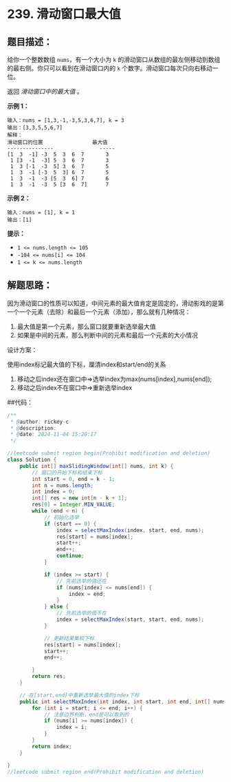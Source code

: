 # 239. 滑动窗口最大值

## 题目描述：

给你一个整数数组 `nums`，有一个大小为 `k` 的滑动窗口从数组的最左侧移动到数组的最右侧。你只可以看到在滑动窗口内的 `k` 个数字。滑动窗口每次只向右移动一位。

返回 *滑动窗口中的最大值* 。

**示例 1：**

```
输入：nums = [1,3,-1,-3,5,3,6,7], k = 3
输出：[3,3,5,5,6,7]
解释：
滑动窗口的位置                最大值
---------------               -----
[1  3  -1] -3  5  3  6  7       3
 1 [3  -1  -3] 5  3  6  7       3
 1  3 [-1  -3  5] 3  6  7       5
 1  3  -1 [-3  5  3] 6  7       5
 1  3  -1  -3 [5  3  6] 7       6
 1  3  -1  -3  5 [3  6  7]      7
```

**示例 2：**

```
输入：nums = [1], k = 1
输出：[1]
```

 

**提示：**

+ `1 <= nums.length <= 105`
+ `-104 <= nums[i] <= 104`
+ `1 <= k <= nums.length`

## 解题思路：

因为滑动窗口的性质可以知道，中间元素的最大值肯定是固定的，滑动影戏的是第一个一个元素（去除）和最后一个元素（添加），那么就有几种情况：

1. 最大值是第一个元素，那么窗口就要重新选举最大值
2. 如果是中间的元素，那么判断中间的元素和最后一个元素的大小情况

设计方案：

使用index标记最大值的下标，厘清index和start/end的关系

1. 移动之后index还在窗口中=>选举index为max(nums[index],nums[end]);
2. 移动之后index不在窗口中=>重新选举index

##代码：

```java
/**
 * @author: rickey-c
 * @description:
 * @date: 2024-11-04 15:20:17
 */

//leetcode submit region begin(Prohibit modification and deletion)
class Solution {
    public int[] maxSlidingWindow(int[] nums, int k) {
        // 窗口的开始下标和结束下标
        int start = 0, end = k - 1;
        int n = nums.length;
        int index = 0;
        int[] res = new int[n - k + 1];
        res[0] = Integer.MIN_VALUE;
        while (end < n) {
            // 初始化选举
            if (start == 0) {
                index = selectMaxIndex(index, start, end, nums);
                res[start] = nums[index];
                start++;
                end++;
                continue;
            }

            if (index >= start) {
                // 先前选举的值还在
                if (nums[index] <= nums[end]) {
                    index = end;
                }
            } else {
                // 先前选举的值不在
                index = selectMaxIndex(start, start, end, nums);
            }

            // 更新结果集和下标
            res[start] = nums[index];
            start++;
            end++;

        }
        return res;
    }

    // 在[start,end]中重新选举最大值的index下标
    public int selectMaxIndex(int index, int start, int end, int[] nums) {
        for (int i = start; i <= end; i++) {
            // 注意边界判断，end是可以取到的
            if (nums[i] >= nums[index]) {
                index = i;
            }
        }
        return index;
    }

}
//leetcode submit region end(Prohibit modification and deletion)

```

